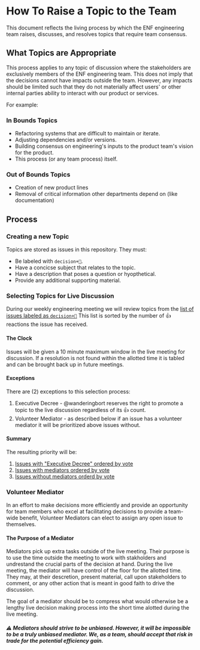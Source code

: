 # How To Raise a Topic to the Team

This document reflects the living process by which the ENF engineering team raises, discusses, and resolves topics that require team consensus.

## What Topics are Appropriate

This process applies to any topic of discussion where the stakeholders are exclusively members of the ENF engineering team. This does not imply 
that the decisions cannot have impacts outside the team. However, any impacts should be limited such that they do not materially affect users' or
other internal parties ability to interact with our product or services. 

For example:

### In Bounds Topics
* Refactoring systems that are difficult to maintain or iterate.
* Adjusting dependencies and/or versions.
* Building consensus on engineering's inputs to the product team's vision for the product.
* This process (or any team process) itself.

### Out of Bounds Topics
* Creation of new product lines
* Removal of critical information other departments depend on (like documentation)

## Process

### Creating a new Topic

Topics are stored as issues in this repository. They must:
* Be labeled with `decision+🤔`. 
* Have a concicse subject that relates to the topic.
* Have a description that poses a question or hyopthetical.
* Provide any additional supporting material.

### Selecting Topics for Live Discussion

During our weekly engineering meeting we will review topics from the [list of issues labeled as `decision+🤔`](https://github.com/eosnetworkfoundation/engineering/issues?q=is%3Aissue+is%3Aopen+label%3A%22decision+%F0%9F%A4%94%22) 
This list is sorted by the number of :+1: reactions the issue has received.

#### The Clock
Issues will be given a 10 minute maximum window in the live meeting for discussion. If a resolution is not found within the allotted time it is tabled and can be
brought back up in future meetings.

#### Exceptions
There are (2) exceptions to this selection process:
1. Executive Decree - @wanderingbort reserves the right to promote a topic to the live discussion regardless of its :+1: count.
2. Volunteer Mediator - as described below if an issue has a volunteer mediator it will be prioritized above issues without.

#### Summary
The resulting priority will be:
1. [Issues with "Executive Decree" ordered by vote](https://github.com/eosnetworkfoundation/engineering/issues?q=is%3Aopen+is%3Aissue+assignee%3Awanderingbort+label%3A%22decision+%F0%9F%A4%94%22+sort%3Areactions-%2B1-desc)
2. [Issues with mediators ordered by vote](https://github.com/eosnetworkfoundation/engineering/issues?q=is%3Aopen+is%3Aissue+assignee%3A%2A+label%3A%22decision+%F0%9F%A4%94%22+sort%3Areactions-%2B1-desc)
3. [Issues without mediators orderd by vote](https://github.com/eosnetworkfoundation/engineering/issues?q=is%3Aopen+is%3Aissue+no%3Aassignee+label%3A%22decision+%F0%9F%A4%94%22+sort%3Areactions-%2B1-desc+)

### Volunteer Mediator
In an effort to make decisions more efficiently and provide an opportunity for team members who excel at facilitating decisions to provide a team-wide benefit, 
Volunteer Mediators can elect to assign any open issue to themselves.

#### The Purpose of a Mediator
Mediators pick up extra tasks outside of the live meeting. Their purpose is to use the time outside the meeting to work with stakholders and undrestand the crucial
parts of the decision at hand. During the live meeting, the mediator will have control of the floor for the allotted time. They may, at their descretion, present
material, call upon stakeholders to comment, or any other action that is meant in good faith to drive the discussion.

The goal of a mediator should be to compress what would otherwise be a lengthy live decision making process into the short time alotted during the live meeting.

##### :warning: Mediators should strive to be unbiased. However, it will be impossible to be a truly unbiased mediator. We, as a team, should accept that risk in trade for the potential efficiency gain. 
